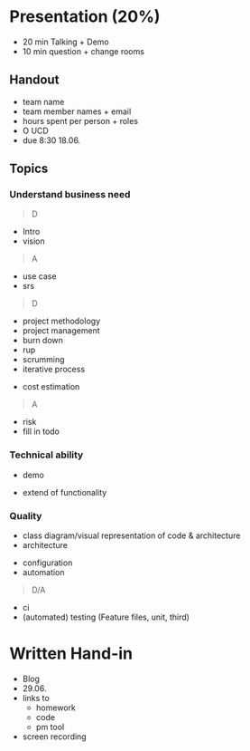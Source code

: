 # Presentation (20%)
- 20 min Talking + Demo
- 10 min question + change rooms

## Handout
- team name
- team member names + email
- hours spent per person + roles
- O UCD
- due 8:30 18.06.

## Topics

### Understand business need
> D
+ Intro
+ vision
> A
+ use case
+ srs
> D
+ project methodology
+ project management
+ burn down
+ rup
+ scrumming
+ iterative process
- cost estimation
> A
- risk
- fill in todo

### Technical ability
+ demo
- extend of functionality

### Quality
+ class diagram/visual representation of code & architecture
+ architecture
- configuration
- automation
> D/A
- ci
- (automated) testing (Feature files, unit, third)

# Written Hand-in

- Blog
- 29.06.
- links to
	- homework
	- code
	- pm tool
- screen recording
